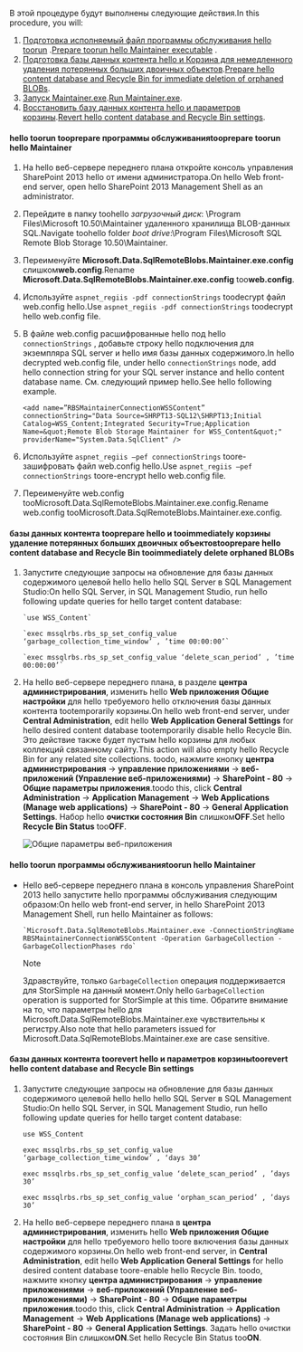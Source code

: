 <!--author=SharS last changed: 9/17/15-->

<span data-ttu-id="83baf-101">В этой процедуре будут выполнены следующие действия.</span><span class="sxs-lookup"><span data-stu-id="83baf-101">In this procedure, you will:</span></span>

1. <span data-ttu-id="83baf-102">[Подготовка исполняемый файл программы обслуживания hello toorun](#to-prepare-to-run-the-maintainer) .</span><span class="sxs-lookup"><span data-stu-id="83baf-102">[Prepare toorun hello Maintainer executable](#to-prepare-to-run-the-maintainer) .</span></span>
2. <span data-ttu-id="83baf-103">[Подготовка базы данных контента hello и Корзина для немедленного удаления потерянных больших двоичных объектов](#to-prepare-the-content-database-and-recycle-bin-to-immediately-delete-orphaned-blobs).</span><span class="sxs-lookup"><span data-stu-id="83baf-103">[Prepare hello content database and Recycle Bin for immediate deletion of orphaned BLOBs](#to-prepare-the-content-database-and-recycle-bin-to-immediately-delete-orphaned-blobs).</span></span>
3. <span data-ttu-id="83baf-104">[Запуск Maintainer.exe](#to-run-the-maintainer).</span><span class="sxs-lookup"><span data-stu-id="83baf-104">[Run Maintainer.exe](#to-run-the-maintainer).</span></span>
4. <span data-ttu-id="83baf-105">[Восстановить базу данных контента hello и параметров корзины](#to-revert-the-content-database-and-recycle-bin-settings).</span><span class="sxs-lookup"><span data-stu-id="83baf-105">[Revert hello content database and Recycle Bin settings](#to-revert-the-content-database-and-recycle-bin-settings).</span></span>

#### <a name="tooprepare-toorun-hello-maintainer"></a><span data-ttu-id="83baf-106">hello toorun tooprepare программы обслуживания</span><span class="sxs-lookup"><span data-stu-id="83baf-106">tooprepare toorun hello Maintainer</span></span>
1. <span data-ttu-id="83baf-107">На hello веб-сервере переднего плана откройте консоль управления SharePoint 2013 hello от имени администратора.</span><span class="sxs-lookup"><span data-stu-id="83baf-107">On hello Web front-end server, open hello SharePoint 2013 Management Shell as an administrator.</span></span>
2. <span data-ttu-id="83baf-108">Перейдите в папку toohello *загрузочный диск*: \Program Files\Microsoft 10.50\Maintainer удаленного хранилища BLOB-данных SQL\.</span><span class="sxs-lookup"><span data-stu-id="83baf-108">Navigate toohello folder *boot drive*:\Program Files\Microsoft SQL Remote Blob Storage 10.50\Maintainer\.</span></span>
3. <span data-ttu-id="83baf-109">Переименуйте **Microsoft.Data.SqlRemoteBlobs.Maintainer.exe.config** слишком**web.config**.</span><span class="sxs-lookup"><span data-stu-id="83baf-109">Rename **Microsoft.Data.SqlRemoteBlobs.Maintainer.exe.config** too**web.config**.</span></span>
4. <span data-ttu-id="83baf-110">Используйте `aspnet_regiis -pdf connectionStrings` toodecrypt файл web.config hello.</span><span class="sxs-lookup"><span data-stu-id="83baf-110">Use `aspnet_regiis -pdf connectionStrings` toodecrypt hello web.config file.</span></span>
5. <span data-ttu-id="83baf-111">В файле web.config расшифрованные hello под hello `connectionStrings` , добавьте строку hello подключения для экземпляра SQL server и hello имя базы данных содержимого.</span><span class="sxs-lookup"><span data-stu-id="83baf-111">In hello decrypted web.config file, under hello `connectionStrings` node, add hello connection string for your SQL server instance and hello content database name.</span></span> <span data-ttu-id="83baf-112">См. следующий пример hello.</span><span class="sxs-lookup"><span data-stu-id="83baf-112">See hello following example.</span></span>
   
    `<add name=”RBSMaintainerConnectionWSSContent” connectionString="Data Source=SHRPT13-SQL12\SHRPT13;Initial Catalog=WSS_Content;Integrated Security=True;Application Name=&quot;Remote Blob Storage Maintainer for WSS_Content&quot;" providerName="System.Data.SqlClient" />`
6. <span data-ttu-id="83baf-113">Используйте `aspnet_regiis –pef connectionStrings` toore-зашифровать файл web.config hello.</span><span class="sxs-lookup"><span data-stu-id="83baf-113">Use `aspnet_regiis –pef connectionStrings` toore-encrypt hello web.config file.</span></span> 
7. <span data-ttu-id="83baf-114">Переименуйте web.config tooMicrosoft.Data.SqlRemoteBlobs.Maintainer.exe.config.</span><span class="sxs-lookup"><span data-stu-id="83baf-114">Rename web.config tooMicrosoft.Data.SqlRemoteBlobs.Maintainer.exe.config.</span></span> 

#### <a name="tooprepare-hello-content-database-and-recycle-bin-tooimmediately-delete-orphaned-blobs"></a><span data-ttu-id="83baf-115">базы данных контента tooprepare hello и tooimmediately корзины удаление потерянных больших двоичных объектов</span><span class="sxs-lookup"><span data-stu-id="83baf-115">tooprepare hello content database and Recycle Bin tooimmediately delete orphaned BLOBs</span></span>
1. <span data-ttu-id="83baf-116">Запустите следующие запросы на обновление для базы данных содержимого целевой hello hello hello SQL Server в SQL Management Studio:</span><span class="sxs-lookup"><span data-stu-id="83baf-116">On hello SQL Server, in SQL Management Studio, run hello following update queries for hello target content database:</span></span> 
   
       `use WSS_Content`
   
       `exec mssqlrbs.rbs_sp_set_config_value ‘garbage_collection_time_window’ , ’time 00:00:00’`
   
       `exec mssqlrbs.rbs_sp_set_config_value ‘delete_scan_period’ , ’time 00:00:00’`
2. <span data-ttu-id="83baf-117">На hello веб-сервере переднего плана, в разделе **центра администрирования**, изменить hello **Web приложения Общие настройки** для hello требуемого hello отключения базы данных контента tootemporarily корзины.</span><span class="sxs-lookup"><span data-stu-id="83baf-117">On hello web front-end server, under **Central Administration**, edit hello **Web Application General Settings** for hello desired content database tootemporarily disable hello Recycle Bin.</span></span> <span data-ttu-id="83baf-118">Это действие также будет пустым hello корзины для любых коллекций связанному сайту.</span><span class="sxs-lookup"><span data-stu-id="83baf-118">This action will also empty hello Recycle Bin for any related site collections.</span></span> <span data-ttu-id="83baf-119">toodo, нажмите кнопку **центра администрирования** -> **управление приложениями** -> **веб-приложений (Управление веб-приложениями)**  ->  **SharePoint - 80** -> **Общие параметры приложения**.</span><span class="sxs-lookup"><span data-stu-id="83baf-119">toodo this, click **Central Administration** -> **Application Management** -> **Web Applications (Manage web applications)** -> **SharePoint - 80** -> **General Application Settings**.</span></span> <span data-ttu-id="83baf-120">Набор hello **очистки состояния Bin** слишком**OFF**.</span><span class="sxs-lookup"><span data-stu-id="83baf-120">Set hello **Recycle Bin Status** too**OFF**.</span></span>
   
    ![Общие параметры веб-приложения](./media/storsimple-sharepoint-adapter-garbage-collection/HCS_WebApplicationGeneralSettings-include.png)

#### <a name="toorun-hello-maintainer"></a><span data-ttu-id="83baf-122">hello toorun программы обслуживания</span><span class="sxs-lookup"><span data-stu-id="83baf-122">toorun hello Maintainer</span></span>
* <span data-ttu-id="83baf-123">Hello веб-сервере переднего плана в консоль управления SharePoint 2013 hello запустите hello программы обслуживания следующим образом:</span><span class="sxs-lookup"><span data-stu-id="83baf-123">On hello web front-end server, in hello SharePoint 2013 Management Shell, run hello Maintainer as follows:</span></span>
  
      `Microsoft.Data.SqlRemoteBlobs.Maintainer.exe -ConnectionStringName RBSMaintainerConnectionWSSContent -Operation GarbageCollection -GarbageCollectionPhases rdo`
  
  > [!NOTE]
  > <span data-ttu-id="83baf-124">Здравствуйте, только `GarbageCollection` операция поддерживается для StorSimple на данный момент.</span><span class="sxs-lookup"><span data-stu-id="83baf-124">Only hello `GarbageCollection` operation is supported for StorSimple at this time.</span></span> <span data-ttu-id="83baf-125">Обратите внимание на то, что параметры hello для Microsoft.Data.SqlRemoteBlobs.Maintainer.exe чувствительны к регистру.</span><span class="sxs-lookup"><span data-stu-id="83baf-125">Also note that hello parameters issued for Microsoft.Data.SqlRemoteBlobs.Maintainer.exe are case sensitive.</span></span> 
  > 
  > 

#### <a name="toorevert-hello-content-database-and-recycle-bin-settings"></a><span data-ttu-id="83baf-126">базы данных контента toorevert hello и параметров корзины</span><span class="sxs-lookup"><span data-stu-id="83baf-126">toorevert hello content database and Recycle Bin settings</span></span>
1. <span data-ttu-id="83baf-127">Запустите следующие запросы на обновление для базы данных содержимого целевой hello hello hello SQL Server в SQL Management Studio:</span><span class="sxs-lookup"><span data-stu-id="83baf-127">On hello SQL Server, in SQL Management Studio, run hello following update queries for hello target content database:</span></span>
   
      `use WSS_Content`
   
      `exec mssqlrbs.rbs_sp_set_config_value ‘garbage_collection_time_window’ , ‘days 30’`
   
      `exec mssqlrbs.rbs_sp_set_config_value ‘delete_scan_period’ , ’days 30’`
   
      `exec mssqlrbs.rbs_sp_set_config_value ‘orphan_scan_period’ , ’days 30’`
2. <span data-ttu-id="83baf-128">На hello веб-сервере переднего плана в **центра администрирования**, изменить hello **Web приложения Общие настройки** для hello требуемого hello toore включения базы данных содержимого корзины.</span><span class="sxs-lookup"><span data-stu-id="83baf-128">On hello web front-end server, in **Central Administration**, edit hello **Web Application General Settings** for hello desired content database toore-enable hello Recycle Bin.</span></span> <span data-ttu-id="83baf-129">toodo, нажмите кнопку **центра администрирования** -> **управление приложениями** -> **веб-приложений (Управление веб-приложениями)**  ->  **SharePoint - 80** -> **Общие параметры приложения**.</span><span class="sxs-lookup"><span data-stu-id="83baf-129">toodo this, click **Central Administration** -> **Application Management** -> **Web Applications (Manage web applications)** -> **SharePoint - 80** -> **General Application Settings**.</span></span> <span data-ttu-id="83baf-130">Задать hello очистки состояния Bin слишком**ON**.</span><span class="sxs-lookup"><span data-stu-id="83baf-130">Set hello Recycle Bin Status too**ON**.</span></span>

